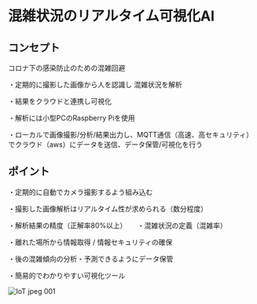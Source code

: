 # 混雑状況のリアルタイム可視化AI
## コンセプト
コロナ下の感染防止のための混雑回避

・定期的に撮影した画像から人を認識し
   混雑状況を解析

・結果をクラウドと連携し可視化

・解析には小型PCのRaspberry Piを使用

・ローカルで画像撮影/分析/結果出力し、MQTT通信（高速、高セキュリティ）でクラウド（aws）にデータを送信、データ保管/可視化を行う

## ポイント

・定期的に自動でカメラ撮影するよう組み込む

・撮影した画像解析はリアルタイム性が求められる（数分程度）

・解析結果の精度（正解率80%以上）
　
・混雑状況の定義（混雑率）

・離れた場所から情報取得 / 情報セキュリティの確保

・後の混雑傾向の分析・予測できるようにデータ保管

・簡易的でわかりやすい可視化ツール

![IoT jpeg 001](https://user-images.githubusercontent.com/62229682/89100320-1dffa280-d431-11ea-87ea-6dc75d9a7151.jpeg)
